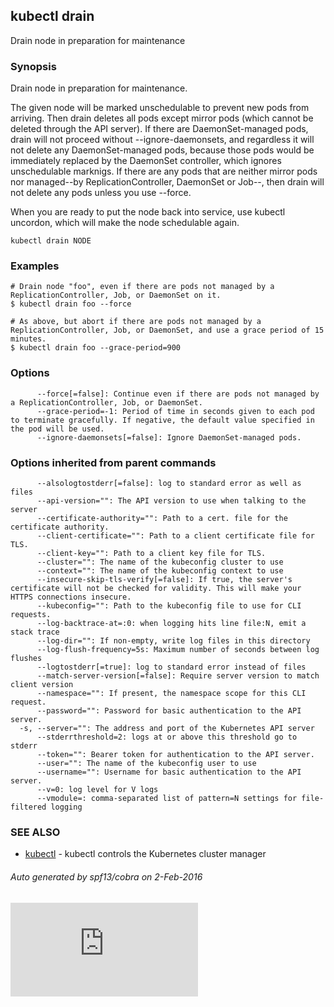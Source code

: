 ---
---
<!-- BEGIN MUNGE: UNVERSIONED_WARNING -->


<!-- END MUNGE: UNVERSIONED_WARNING -->

## kubectl drain

Drain node in preparation for maintenance

### Synopsis


Drain node in preparation for maintenance.

The given node will be marked unschedulable to prevent new pods from arriving.
Then drain deletes all pods except mirror pods (which cannot be deleted through
the API server).  If there are DaemonSet-managed pods, drain will not proceed
without --ignore-daemonsets, and regardless it will not delete any
DaemonSet-managed pods, because those pods would be immediately replaced by the
DaemonSet controller, which ignores unschedulable marknigs.  If there are any
pods that are neither mirror pods nor managed--by ReplicationController,
DaemonSet or Job--, then drain will not delete any pods unless you use --force.

When you are ready to put the node back into service, use kubectl uncordon, which
will make the node schedulable again.


```
kubectl drain NODE
```

### Examples

```
# Drain node "foo", even if there are pods not managed by a ReplicationController, Job, or DaemonSet on it.
$ kubectl drain foo --force

# As above, but abort if there are pods not managed by a ReplicationController, Job, or DaemonSet, and use a grace period of 15 minutes.
$ kubectl drain foo --grace-period=900

```

### Options

```
      --force[=false]: Continue even if there are pods not managed by a ReplicationController, Job, or DaemonSet.
      --grace-period=-1: Period of time in seconds given to each pod to terminate gracefully. If negative, the default value specified in the pod will be used.
      --ignore-daemonsets[=false]: Ignore DaemonSet-managed pods.
```

### Options inherited from parent commands

```
      --alsologtostderr[=false]: log to standard error as well as files
      --api-version="": The API version to use when talking to the server
      --certificate-authority="": Path to a cert. file for the certificate authority.
      --client-certificate="": Path to a client certificate file for TLS.
      --client-key="": Path to a client key file for TLS.
      --cluster="": The name of the kubeconfig cluster to use
      --context="": The name of the kubeconfig context to use
      --insecure-skip-tls-verify[=false]: If true, the server's certificate will not be checked for validity. This will make your HTTPS connections insecure.
      --kubeconfig="": Path to the kubeconfig file to use for CLI requests.
      --log-backtrace-at=:0: when logging hits line file:N, emit a stack trace
      --log-dir="": If non-empty, write log files in this directory
      --log-flush-frequency=5s: Maximum number of seconds between log flushes
      --logtostderr[=true]: log to standard error instead of files
      --match-server-version[=false]: Require server version to match client version
      --namespace="": If present, the namespace scope for this CLI request.
      --password="": Password for basic authentication to the API server.
  -s, --server="": The address and port of the Kubernetes API server
      --stderrthreshold=2: logs at or above this threshold go to stderr
      --token="": Bearer token for authentication to the API server.
      --user="": The name of the kubeconfig user to use
      --username="": Username for basic authentication to the API server.
      --v=0: log level for V logs
      --vmodule=: comma-separated list of pattern=N settings for file-filtered logging
```

### SEE ALSO

* [kubectl](kubectl.md)	 - kubectl controls the Kubernetes cluster manager

###### Auto generated by spf13/cobra on 2-Feb-2016



<!-- BEGIN MUNGE: IS_VERSIONED -->
<!-- TAG IS_VERSIONED -->
<!-- END MUNGE: IS_VERSIONED -->


<!-- BEGIN MUNGE: GENERATED_ANALYTICS -->
[![Analytics](https://kubernetes-site.appspot.com/UA-36037335-10/GitHub/docs/user-guide/kubectl/kubectl_drain.md?pixel)]()
<!-- END MUNGE: GENERATED_ANALYTICS -->
